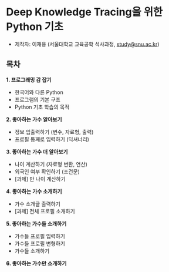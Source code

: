 # **Deep Knowledge Tracing을 위한 Python 기초**

- 제작자: 이재용 (서울대학교 교육공학 석사과정, study@snu.ac.kr) 

## 목차

**1. 프로그래밍 감 잡기**
- 한국어와 다른 Python
- 프로그램의 기본 구조
- Python 기초 학습의 목적

**2. 좋아하는 가수 알아보기**
- 정보 입출력하기 (변수, 자료형, 출력)
- 프로필 통째로 입력하기 (딕셔너리)

**3. 좋아하는 가수 더 알아보기**
- 나이 계산하기 (자료형 변환, 연산)
- 외국인 여부 확인하기 (조건문)
- [과제] 만 나이 계산하기
    
**4. 좋아하는 가수 소개하기**
- 가수 소개글 출력하기
- [과제] 전체 프로필 소개하기
    
**5. 좋아하는 가수들 소개하기**
- 가수들 프로필 입력하기
- 가수들 프로필 변형하기
- 가수들 소개하기
    
**6. 좋아하는 가수만 소개하기**

    
    